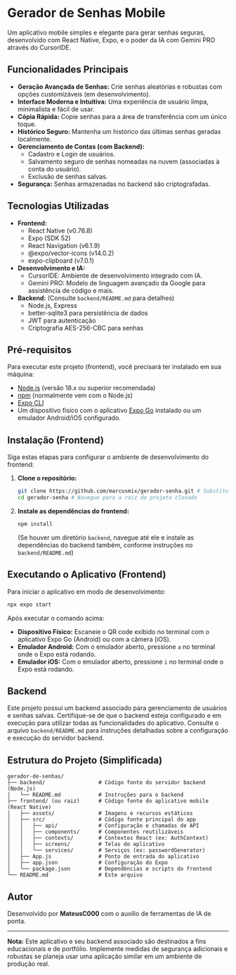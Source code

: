 # Gerador de Senhas Mobile

Um aplicativo mobile simples e elegante para gerar senhas seguras, desenvolvido com React Native, Expo, e o poder da IA com Gemini PRO através do CursorIDE.


## Funcionalidades Principais

- **Geração Avançada de Senhas:** Crie senhas aleatórias e robustas com opções customizáveis (em desenvolvimento).
- **Interface Moderna e Intuitiva:** Uma experiência de usuário limpa, minimalista e fácil de usar.
- **Cópia Rápida:** Copie senhas para a área de transferência com um único toque.
- **Histórico Seguro:** Mantenha um histórico das últimas senhas geradas localmente.
- **Gerenciamento de Contas (com Backend):**
    - Cadastro e Login de usuários.
    - Salvamento seguro de senhas nomeadas na nuvem (associadas à conta do usuário).
    - Exclusão de senhas salvas.
- **Segurança:** Senhas armazenadas no backend são criptografadas.

## Tecnologias Utilizadas

- **Frontend:**
    - React Native (v0.76.8)
    - Expo (SDK 52)
    - React Navigation (v6.1.9)
    - @expo/vector-icons (v14.0.2)
    - expo-clipboard (v7.0.1)
- **Desenvolvimento e IA:**
    - CursorIDE: Ambiente de desenvolvimento integrado com IA.
    - Gemini PRO: Modelo de linguagem avançado da Google para assistência de código e mais.
- **Backend:** (Consulte `backend/README.md` para detalhes)
    - Node.js, Express
    - better-sqlite3 para persistência de dados
    - JWT para autenticação
    - Criptografia AES-256-CBC para senhas

## Pré-requisitos

Para executar este projeto (frontend), você precisará ter instalado em sua máquina:

- [Node.js](https://nodejs.org/) (versão 18.x ou superior recomendada)
- [npm](https://www.npmjs.com/) (normalmente vem com o Node.js)
- [Expo CLI](https://docs.expo.dev/get-started/installation/)
- Um dispositivo físico com o aplicativo [Expo Go](https://expo.dev/client) instalado ou um emulador Android/iOS configurado.

## Instalação (Frontend)

Siga estas etapas para configurar o ambiente de desenvolvimento do frontend:

1.  **Clone o repositório:**
    ```bash
    git clone https://github.com/marcusmix/gerador-senha.git # Substitua pela URL do seu repositório
    cd gerador-senha # Navegue para a raiz do projeto clonado
    ```

2.  **Instale as dependências do frontend:**
    ```bash
    npm install
    ```
    (Se houver um diretório `backend`, navegue até ele e instale as dependências do backend também, conforme instruções no `backend/README.md`)

## Executando o Aplicativo (Frontend)

Para iniciar o aplicativo em modo de desenvolvimento:

```bash
npx expo start
```

Após executar o comando acima:

-   **Dispositivo Físico:** Escaneie o QR code exibido no terminal com o aplicativo Expo Go (Android) ou com a câmera (iOS).
-   **Emulador Android:** Com o emulador aberto, pressione `a` no terminal onde o Expo está rodando.
-   **Emulador iOS:** Com o emulador aberto, pressione `i` no terminal onde o Expo está rodando.

## Backend

Este projeto possui um backend associado para gerenciamento de usuários e senhas salvas. Certifique-se de que o backend esteja configurado e em execução para utilizar todas as funcionalidades do aplicativo. Consulte o arquivo `backend/README.md` para instruções detalhadas sobre a configuração e execução do servidor backend.

## Estrutura do Projeto (Simplificada)

```
gerador-de-senhas/
├── backend/                 # Código fonte do servidor backend (Node.js)
│   └── README.md            # Instruções para o backend
├── frontend/ (ou raiz)      # Código fonte do aplicativo mobile (React Native)
│   ├── assets/              # Imagens e recursos estáticos
│   ├── src/                 # Código fonte principal do app
│   │   ├── api/             # Configuração e chamadas de API
│   │   ├── components/      # Componentes reutilizáveis
│   │   ├── contexts/        # Contextos React (ex: AuthContext)
│   │   ├── screens/         # Telas do aplicativo
│   │   └── services/        # Serviços (ex: passwordGenerator)
│   ├── App.js               # Ponto de entrada do aplicativo
│   ├── app.json             # Configuração do Expo
│   └── package.json         # Dependências e scripts do frontend
└── README.md                # Este arquivo
```

## Autor

Desenvolvido por **MateusC000** com o auxílio de ferramentas de IA de ponta.

---

**Nota:** Este aplicativo e seu backend associado são destinados a fins educacionais e de portfólio. Implemente medidas de segurança adicionais e robustas se planeja usar uma aplicação similar em um ambiente de produção real. 
